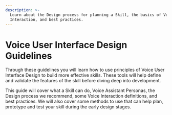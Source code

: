 ```yaml
---
description: >-
  Learn about the Design process for planning a Skill, the basics of Voice
  Interaction, and best practices.
---
```


# Voice User Interface Design Guidelines

Through these guidelines you will learn how to use principles of Voice User Interface Design to build more effective skills. These tools will help define and validate the features of the skill before diving deep into development.

This guide will cover what a Skill can do, Voice Assistant Personas, the Design process we recommend, some Voice Interaction definitions, and best practices. We will also cover some methods to use that can help plan, prototype and test your skill during the early design stages.


